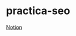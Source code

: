 # practica-seo
<a href="https://snow-brush-ded.notion.site/Alcoh-licos-An-nimos-a6b16230bec14a3883193c796bf71988">Notion</a>
